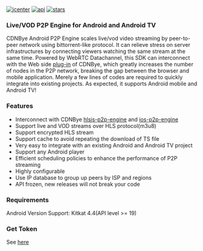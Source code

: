 
<a href="https://bintray.com/cdnbye/maven/sdk/_latestVersion"><img src="https://api.bintray.com/packages/cdnbye/maven/sdk/images/download.svg?style=flat" alt="jcenter"></a>
<a href="https://android-arsenal.com/api?level=19"><img src="https://img.shields.io/badge/API-19%2B-brightgreen.svg?style=flat" alt="api"></a>
<a href="https://github.com/cdnbye/android-p2p-engine"><img src="https://img.shields.io/github/stars/cdnbye/android-p2p-engine.svg?style=social&label=Star" alt="stars"></a>

### Live/VOD P2P Engine for Android and Android TV
CDNBye Android P2P Engine scales live/vod video streaming by peer-to-peer network using bittorrent-like protocol. It can relieve stress on server infrastructures by connecting viewers watching the same stream at the same time. Powered by WebRTC Datachannel, this SDK can interconnect with the Web side [plug-in](https://github.com/cdnbye/hlsjs-p2p-engine) of CDNBye, which greatly increases the number of nodes in the P2P network, breaking the gap between the browser and mobile application. Merely a few lines of codes are required to quickly integrate into existing projects. As expected, it supports Android mobile and Android TV!

### Features
- Interconnect with CDNBye [hlsjs-p2p-engine](https://github.com/cdnbye/hlsjs-p2p-engine) and [ios-p2p-engine](https://github.com/cdnbye/ios-p2p-engine)
- Support live and VOD streams over HLS protocol(m3u8)
- Support encrypted HLS stream
- Support cache to avoid repeating the download of TS file
- Very easy to  integrate with an existing Android and Android TV project
- Support any Android player
- Efficient scheduling policies to enhance the performance of P2P streaming
- Highly configurable
- Use IP database to group up peers by ISP and regions
- API frozen, new releases will not break your code

### Requirements
Android Version Support: Kitkat 4.4(API level >= 19)

### Get Token
See [here](/en/bindings.md?id=app-id-and-token)

